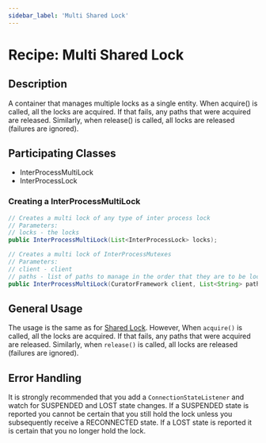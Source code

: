 ```yaml
---
sidebar_label: 'Multi Shared Lock'
---
```


# Recipe: Multi Shared Lock

## Description

A container that manages multiple locks as a single entity. When acquire() is called, all the locks are acquired. If that fails, any paths that were acquired are released. Similarly, when release() is called, all locks are released (failures are ignored).

## Participating Classes

* InterProcessMultiLock
* InterProcessLock

### Creating a InterProcessMultiLock

```java
// Creates a multi lock of any type of inter process lock
// Parameters:
// locks - the locks
public InterProcessMultiLock(List<InterProcessLock> locks);
```

```java
// Creates a multi lock of InterProcessMutexes
// Parameters:
// client - client
// paths - list of paths to manage in the order that they are to be locked
public InterProcessMultiLock(CuratorFramework client, List<String> paths);
```

## General Usage

The usage is the same as for [Shared Lock](recipes-shared-lock.md). However, When `acquire()` is called, all the locks are acquired. If that fails, any paths that were acquired are released. Similarly, when `release()` is called, all locks are released (failures are ignored).

## Error Handling

It is strongly recommended that you add a `ConnectionStateListener` and watch for SUSPENDED and LOST state changes. If a SUSPENDED state is reported you cannot be certain that you still hold the lock unless you subsequently receive a RECONNECTED state. If a LOST state is reported it is certain that you no longer hold the lock.
